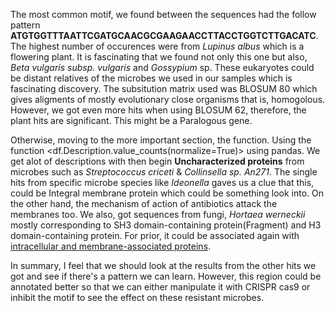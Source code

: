The most common motif, we found between the sequences had the follow pattern **ATGTGGTTTAATTCGATGCAACGCGAAGAACCTTACCTGGTCTTGACATC**. The highest number of occurences were from *Lupinus albus* which is a flowering plant. It is fascinating that we found not only this one but also, *Beta vulgaris subsp. vulgaris* and *Gossypium* sp. These eukaryotes could be distant relatives of the microbes we used in our samples which is fascinating discovery. The subsitution matrix used was BLOSUM 80 which gives aligments of mostly evolutionary close organisms that is, homogolous. However, we got even more hits when using BLOSUM 62, therefore, the plant hits are significant. This might be a Paralogous gene.

Otherwise, moving to the more important section, the function. Using the function <df.Description.value_counts(normalize=True)> using pandas. We get alot of descriptions with then begin **Uncharacterized proteins** from microbes such as *Streptococcus criceti* & *Collinsella sp. An271*. The single hits from specific microbe species like *Ideonella* gaves us a clue that this, could be Integral membrane protein which could be something look into. On the other hand, the mechanism of action of antibiotics attack the membranes too. We also, got sequences from fungi, *Hortaea werneckii* mostly corresponding to SH3 domain-containing protein(Fragment) and H3 domain-containing protein. For prior, it could be associated again with [intracellular and membrane-associated proteins](https://www.ebi.ac.uk/interpro/entry/InterPro/IPR001452/).

In summary, I feel that we should look at the results from the other hits we got and see if there's a pattern we can learn. However, this region could be annotated better so that we can either manipulate it with CRISPR cas9 or inhibit the motif to see the effect on these resistant microbes.
